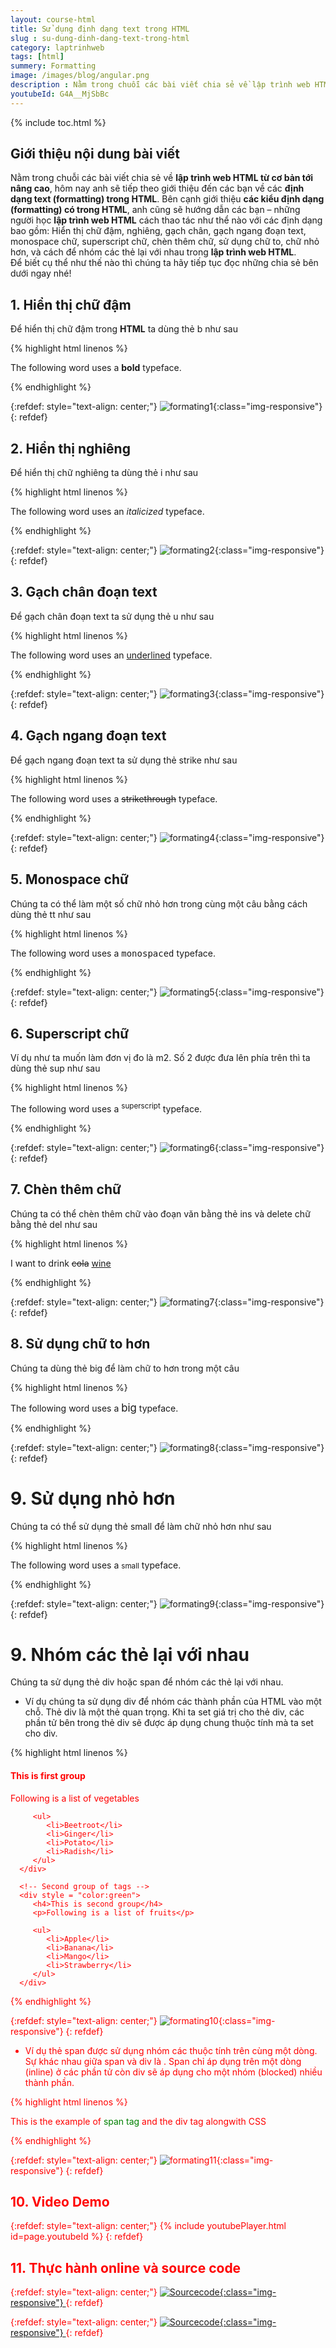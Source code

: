 ```yaml
---
layout: course-html
title: Sử dụng định dạng text trong HTML   
slug : su-dung-dinh-dang-text-trong-html
category: laptrinhweb
tags: [html]
summery: Formatting   
image: /images/blog/angular.png
description : Nằm trong chuỗi các bài viết chia sẻ về lập trình web HTML từ cơ bản tới nâng cao, bài viết này sẽ tiếp theo giới thiệu đến các bạn về các định dạng text trong HTML. Trong bài cũng sẽ hướng dẫn các bạn, những người học lập trình web HTML cách thao tác như thể nào với các định dạng bao gồm hiển thị chữ đậm, nghiêng, gạch chân, gạch ngang đoạn text, monospace chữ, superscript chữ, chèn thêm chữ, sử dụng chữ to, chữ nhỏ hơn, và cách để nhóm các thẻ lại với nhau trong lập trình web HTML.
youtubeId: G4A__MjSbBc
---
```


{% include toc.html %}

## **Giới thiệu nội dung bài viết**

Nằm trong chuỗi các bài viết chia sẻ về <b>lập trình web HTML từ cơ bản tới nâng cao</b>, hôm nay anh sẽ tiếp theo giới thiệu đến các bạn về các <b>định dạng text (formatting) trong HTML</b>. Bên cạnh giới thiệu <b>các kiểu định dạng (formatting) có trong HTML</b>, anh cũng sẽ hướng dẫn các bạn – những người học <b>lập trình web HTML</b> cách thao tác như thể nào với các định dạng bao gồm: Hiển thị chữ đậm, nghiêng, gạch chân, gạch ngang đoạn text, monospace chữ, superscript chữ, chèn thêm chữ, sử dụng chữ to, chữ nhỏ hơn, và cách để nhóm các thẻ lại với nhau trong <b>lập trình web HTML</b>. 
<br>
Để biết cụ thể như thế nào thì chúng ta hãy tiếp tục đọc những chia sẻ bên dưới ngay nhé!


## **1. Hiển thị chữ đậm**

Để hiển thị chữ đậm trong <b>HTML</b> ta dùng thẻ b như sau


{% highlight html linenos %}

<!DOCTYPE html>
<html>

   <head>
      <title>Bold Text Example</title>
   </head>
   
   <body>
      <p>The following word uses a <b>bold</b> typeface.</p>
   </body>
   
</html>

{% endhighlight %} 

{:refdef: style="text-align: center;"}
![formating1](/images/post/html/formating1.png){:class="img-responsive"}
{: refdef}

## **2. Hiển thị nghiêng**

Để hiển thị chữ nghiêng ta dùng thẻ i như sau


{% highlight html linenos %}

<!DOCTYPE html>
<html>

   <head>
      <title>Italic Text Example</title>
   </head>
   
   <body>
      <p>The following word uses an <i>italicized</i> typeface.</p>
   </body>
   
</html>

{% endhighlight %} 

{:refdef: style="text-align: center;"}
![formating2](/images/post/html/formating2.png){:class="img-responsive"}
{: refdef}

## **3. Gạch chân đoạn text**

Để gạch chân đoạn text ta sử dụng thẻ u như sau

{% highlight html linenos %}

<!DOCTYPE html>
<html>

   <head>
      <title>Underlined Text Example</title>
   </head>
   
   <body>
      <p>The following word uses an <u>underlined</u> typeface.</p>
   </body>
   
</html>

{% endhighlight %} 

{:refdef: style="text-align: center;"}
![formating3](/images/post/html/formating3.png){:class="img-responsive"}
{: refdef}

## **4. Gạch ngang đoạn text**

Để gạch ngang đoạn text ta sử dụng thẻ strike như sau

{% highlight html linenos %}

<!DOCTYPE html>
<html>

   <head>
      <title>Strike Text Example</title>
   </head>
   
   <body>
      <p>The following word uses a <strike>strikethrough</strike> typeface.</p>
   </body>
   
</html>

{% endhighlight %} 

{:refdef: style="text-align: center;"}
![formating4](/images/post/html/formating4.png){:class="img-responsive"}
{: refdef}

## **5. Monospace chữ**

Chúng ta có thể làm một số chữ nhỏ hơn trong cùng một câu bằng cách dùng thẻ tt như sau

{% highlight html linenos %}

<!DOCTYPE html>
<html>

   <head>
      <title>Monospaced Font Example</title>
   </head>
   
   <body>
      <p>The following word uses a <tt>monospaced</tt> typeface.</p>
   </body>
   
</html>

{% endhighlight %} 

{:refdef: style="text-align: center;"}
![formating5](/images/post/html/formating5.png){:class="img-responsive"}
{: refdef}

## **6. Superscript chữ**

Ví dụ như ta muốn làm đơn vị đo là m2. Số 2 được đưa lên phía trên thì ta dùng thẻ sup như sau

{% highlight html linenos %}

<!DOCTYPE html>
<html>

   <head>
      <title>Superscript Text Example</title>
   </head>
   
   <body>
      <p>The following word uses a <sup>superscript</sup> typeface.</p>
   </body>
   
</html>

{% endhighlight %} 

{:refdef: style="text-align: center;"}
![formating6](/images/post/html/formating6.png){:class="img-responsive"}
{: refdef}

## **7. Chèn thêm chữ**

Chúng ta có thể chèn thêm chữ vào đoạn văn bằng thẻ ins và delete chữ bằng thẻ del như sau

{% highlight html linenos %}

<!DOCTYPE html>
<html>

   <head>
      <title>Inserted Text Example</title>
   </head>
   
   <body>
      <p>I want to drink <del>cola</del> <ins>wine</ins></p>
   </body>
   
</html>

{% endhighlight %} 

{:refdef: style="text-align: center;"}
![formating7](/images/post/html/formating7.png){:class="img-responsive"}
{: refdef}

## **8. Sử dụng chữ to hơn**

Chúng ta dùng thẻ big để làm chữ to hơn trong một câu

{% highlight html linenos %}

<!DOCTYPE html>
<html>

   <head>
      <title>Larger Text Example</title>
   </head>
   
   <body>
      <p>The following word uses a <big>big</big> typeface.</p>
   </body>
   
</html>

{% endhighlight %} 

{:refdef: style="text-align: center;"}
![formating8](/images/post/html/formating8.png){:class="img-responsive"}
{: refdef}

# **9. Sử dụng nhỏ hơn**

Chúng ta có thể sử dụng thẻ small để làm chữ nhỏ hơn như sau

{% highlight html linenos %}

<!DOCTYPE html>
<html>

   <head>
      <title>Smaller Text Example</title>
   </head>

   <body>
      <p>The following word uses a <small>small</small> typeface.</p>
   </body>

</html>

{% endhighlight %} 

{:refdef: style="text-align: center;"}
![formating9](/images/post/html/formating9.png){:class="img-responsive"}
{: refdef}

# **9. Nhóm các thẻ lại với nhau**

Chúng ta sử dụng thẻ div hoặc span để nhóm các thẻ lại với nhau.

- Ví dụ chúng ta sử dụng div để nhóm các thành phần của HTML vào một chỗ. Thẻ div là một thẻ quan trọng. Khi ta set giá trị cho thẻ div, các phần tử bên trong thẻ div sẽ được áp dụng chung thuộc tính mà ta set cho div. 

{% highlight html linenos %}

<!DOCTYPE html>
<html>
   
   <head>
      <title>HTML div Tag</title>
   </head>
   
   <body>
      <!-- First group of tags -->
      <div style = "color:red">
         <h4>This is first group</h4>
         <p>Following is a list of vegetables</p>
         
         <ul>
            <li>Beetroot</li>
            <li>Ginger</li>
            <li>Potato</li>
            <li>Radish</li>
         </ul>
      </div>

      <!-- Second group of tags -->
      <div style = "color:green">
         <h4>This is second group</h4>
         <p>Following is a list of fruits</p>
         
         <ul>
            <li>Apple</li>
            <li>Banana</li>
            <li>Mango</li>
            <li>Strawberry</li>
         </ul>
      </div>
   </body>
   
</html>

{% endhighlight %} 

{:refdef: style="text-align: center;"}
![formating10](/images/post/html/formating10.png){:class="img-responsive"}
{: refdef}

- Ví dụ thẻ span được sử dụng nhóm các thuộc tính trên cùng một dòng. Sự khác nhau giữa span và div là . Span chỉ áp dụng trên một dòng (inline) ở các phần tử còn div sẽ áp dụng cho một nhóm (blocked) nhiều thành phần.

{% highlight html linenos %}

<!DOCTYPE html>
<html>

   <head>
      <title>Span Tag Example</title>
   </head>
   
   <body>
      <p>This is the example of <span style = "color:green">span tag</span>
         and the <span style = "color:red">div tag</span> alongwith CSS</p>
   </body>
   
</html>


{% endhighlight %} 

{:refdef: style="text-align: center;"}
![formating11](/images/post/html/formating11.png){:class="img-responsive"}
{: refdef}

## **10. Video Demo**

{:refdef: style="text-align: center;"}
{% include youtubePlayer.html id=page.youtubeId %}
{: refdef}

## **11. Thực hành online và source code**

{:refdef: style="text-align: center;"}
<a href="https://levunguyen.com/hoc-lap-trinh-online-editor-js/" target="_blank"> ![Sourcecode ](/images/icon/tryit.png){:class="img-responsive"} </a>
{: refdef}

{:refdef: style="text-align: center;"}
<a href="https://github.com/levunguyen/HTML-Formatting" target="_blank"> ![Sourcecode ](/images/icon/githubsource.png){:class="img-responsive"} </a>
{: refdef}



